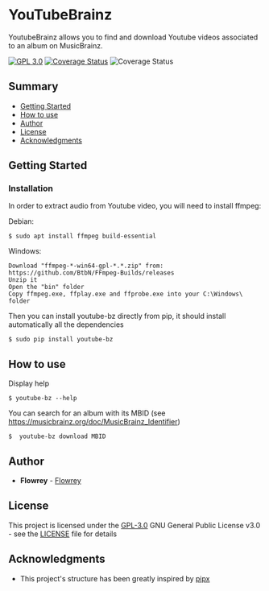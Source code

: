 # YouTubeBrainz

YoutubeBrainz allows you to find and download Youtube videos associated to an album on MusicBrainz.

[![GPL 3.0](https://img.shields.io/badge/license-GPL_3.0-blue.svg)](LICENSE.md)
[![Coverage Status](https://coveralls.io/repos/github/Flowrey/youtube-bz/badge.svg?branch=master)](https://coveralls.io/github/Flowrey/youtube-bz?branch=master)
![Coverage Status](https://github.com/flowrey/youtube-bz/actions/workflows/python-test.yml/badge.svg)


## Summary

  - [Getting Started](#getting-started)
  - [How to use](#how-to-use)
  - [Author](#author)
  - [License](#license)
  - [Acknowledgments](#acknowledgments)
  
## Getting Started

### Installation

In order to extract audio from Youtube video, you will need to install ffmpeg:

Debian:
```
$ sudo apt install ffmpeg build-essential
```

Windows:
```
Download "ffmpeg-*-win64-gpl-*.*.zip" from: https://github.com/BtbN/FFmpeg-Builds/releases
Unzip it
Open the "bin" folder
Copy ffmpeg.exe, ffplay.exe and ffprobe.exe into your C:\Windows\ folder
```

Then you can install youtube-bz directly from pip, it should install automatically all the dependencies
```
$ sudo pip install youtube-bz
```

## How to use
Display help
```
$ youtube-bz --help
```

You can search for an album with its MBID (see https://musicbrainz.org/doc/MusicBrainz_Identifier)
```
$  youtube-bz download MBID
```

## Author
  
  - **Flowrey** - [Flowrey](https://github.com/Flowrey)
  
## License

This project is licensed under the [GPL-3.0](LICENSE)
GNU General Public License v3.0 - see the [LICENSE](LICENSE) file for
details

## Acknowledgments

  - This project's structure has been greatly inspired by [pipx](https://github.com/pypa/pipx/)

